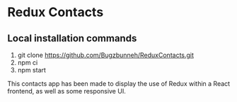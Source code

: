 # Redux Contacts

## Local installation commands

1. git clone https://github.com/Bugzbunneh/ReduxContacts.git
2. npm ci
3. npm start

This contacts app has been made to display the use of Redux within a React frontend, as well as some responsive UI.
